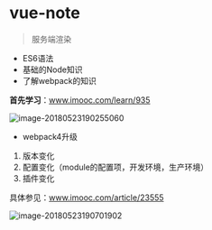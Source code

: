 # vue-note



> 服务端渲染

* ES6语法
* 基础的Node知识
* 了解webpack的知识



**首先学习**：www.imooc.com/learn/935

![image-20180523190255060](/var/folders/bx/_yxq3xys79d7tk10_qp5qk5w0000gn/T/abnerworks.Typora/image-20180523190255060.png)

* webpack4升级

1. 版本变化
2. 配置变化（module的配置项，开发环境，生产环境）
3. 插件变化

具体参见：www.imooc.com/article/23555



![image-20180523190701902](/var/folders/bx/_yxq3xys79d7tk10_qp5qk5w0000gn/T/abnerworks.Typora/image-20180523190701902.png)

